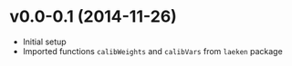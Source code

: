 v0.0-0.1 (2014-11-26)
===

- Initial setup
- Imported functions `calibWeights` and `calibVars` from `laeken` package
